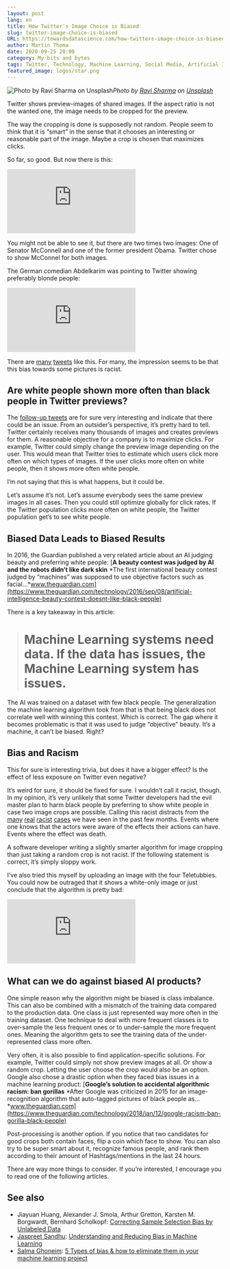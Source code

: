 ```yaml
---
layout: post
lang: en
title: How Twitter’s Image Choice is Biased
slug: twitter-image-choice-is-biased
URL: https://towardsdatascience.com/how-twitters-image-choice-is-biased-8d3f0ba63379
author: Martin Thoma
date: 2020-09-25 20:00
category: My bits and bytes
tags: Twitter, Technology, Machine Learning, Social Media, Artificial Intelligence
featured_image: logos/star.png
---
```

![Photo by [Ravi Sharma](https://unsplash.com/@ravinepz?utm_source=medium&utm_medium=referral) on [Unsplash](https://unsplash.com?utm_source=medium&utm_medium=referral)](https://cdn-images-1.medium.com/max/10368/0*zuJRjBe7Su-ygZMJ)*Photo by [Ravi Sharma](https://unsplash.com/@ravinepz?utm_source=medium&utm_medium=referral) on [Unsplash](https://unsplash.com?utm_source=medium&utm_medium=referral)*

Twitter shows preview-images of shared images. If the aspect ratio is not the wanted one, the image needs to be cropped for the preview.

The way the cropping is done is supposedly not random. People seem to think that it is “smart” in the sense that it chooses an interesting or reasonable part of the image. Maybe a crop is chosen that maximizes clicks.

So far, so good. But now there is this:

<iframe src="https://medium.com/media/2bb8dd06753f3b0f9e91f064ac8371bc" frameborder=0></iframe>

You might not be able to see it, but there are two times two images: One of Senator McConnell and one of the former president Obama. Twitter chose to show McConnel for both images.

The German comedian Abdelkarim was pointing to Twitter showing preferably blonde people:

<iframe src="https://medium.com/media/afc725dd42bbd294aa937786e3914e16" frameborder=0></iframe>

There are [many](https://twitter.com/_jsimonovski/status/1307542747197239296) [tweets](https://twitter.com/JefCaine/status/1307441209338544148) like this. For many, the impression seems to be that this bias towards some pictures is racist.

## Are white people shown more often than black people in Twitter previews?

The [follow-up tweets](https://twitter.com/bascule/status/1307440596668182528) are for sure very interesting and indicate that there could be an issue. From an outsider’s perspective, it’s pretty hard to tell. Twitter certainly receives many thousands of images and creates previews for them. A reasonable objective for a company is to maximize clicks. For example, Twitter could simply change the preview image depending on the user. This would mean that Twitter tries to estimate which users click more often on which types of images. If the user clicks more often on white people, then it shows more often white people.

I’m not saying that this is what happens, but it could be.

Let’s assume it’s not. Let’s assume everybody sees the same preview images in all cases. Then you could still optimize globally for click rates. If the Twitter population clicks more often on white people, the Twitter population get’s to see white people.

## Biased Data Leads to Biased Results

In 2016, the Guardian published a very related article about an AI judging beauty and preferring white people:
[**A beauty contest was judged by AI and the robots didn’t like dark skin**
*The first international beauty contest judged by “machines” was supposed to use objective factors such as facial…*www.theguardian.com](https://www.theguardian.com/technology/2016/sep/08/artificial-intelligence-beauty-contest-doesnt-like-black-people)

There is a key takeaway in this article:
> # Machine Learning systems need data. If the data has issues, the Machine Learning system has issues.

The AI was trained on a dataset with few black people. The generalization the machine learning algorithm took from that is that being black does not correlate well with winning this contest. Which is correct. The gap where it becomes problematic is that it was used to judge “objective” beauty. It’s a machine, it can’t be biased. Right?

## Bias and Racism

This for sure is interesting trivia, but does it have a bigger effect? Is the effect of less exposure on Twitter even negative?

It’s weird for sure, it should be fixed for sure. I wouldn’t call it racist, though. In my opinion, it’s very unlikely that some Twitter developers had the evil master plan to harm black people by preferring to show white people in case two image crops are possible. Calling this racist distracts from the [many](https://www.theguardian.com/us-news/2020/aug/27/white-supremacists-militias-infiltrate-us-police-report) [real](https://www.nytimes.com/2020/05/27/opinion/racism-white-women.html) [racist](https://abcnews.go.com/US/bbq-becky-golfcart-gail-list-unnecessary-911-calls/story?id=58584961) [cases](https://en.wikipedia.org/wiki/Killing_of_George_Floyd) we have seen in the past few months. Events where one knows that the actors were aware of the effects their actions can have. Events where the effect was death.

A software developer writing a slightly smarter algorithm for image cropping than just taking a random crop is not racist. If the following statement is correct, it’s simply sloppy work.

I’ve also tried this myself by uploading an image with the four Teletubbies. You could now be outraged that it shows a white-only image or just conclude that the algorithm is pretty bad:

<iframe src="https://medium.com/media/2a9d93a6d8cbc33b3df83c1a465f8bea" frameborder=0></iframe>

## What can we do against biased AI products?

One simple reason why the algorithm might be biased is class imbalance. This can also be combined with a mismatch of the training data compared to the production data. One class is just represented way more often in the training dataset. One technique to deal with more frequent classes is to over-sample the less frequent ones or to under-sample the more frequent ones. Meaning the algorithm gets to see the training data of the under-represented class more often.

Very often, it is also possible to find application-specific solutions. For example, Twitter could simply not show preview images at all. Or show a random crop. Letting the user choose the crop would also be an option. Google also chose a drastic option when they faced bias issues in a machine learning product:
[**Google’s solution to accidental algorithmic racism: ban gorillas**
*After Google was criticized in 2015 for an image-recognition algorithm that auto-tagged pictures of black people as…*www.theguardian.com](https://www.theguardian.com/technology/2018/jan/12/google-racism-ban-gorilla-black-people)

Post-processing is another option. If you notice that two candidates for good crops both contain faces, flip a coin which face to show. You can also try to be super smart about it, recognize famous people, and rank them according to their amount of Hashtags/mentions in the last 24 hours.

There are way more things to consider. If you’re interested, I encourage you to read one of the following articles.

## See also

* Jiayuan Huang, Alexander J. Smola, Arthur Gretton, Karsten M. Borgwardt, Bernhard Scholkopf: [Correcting Sample Selection Bias by Unlabeled Data](https://papers.nips.cc/paper/3075-correcting-sample-selection-bias-by-unlabeled-data.pdf)
* [Jaspreet Sandhu](https://www.linkedin.com/in/jaspreetsan/?originalSubdomain=fr): [Understanding and Reducing Bias in Machine Learning](https://towardsdatascience.com/understanding-and-reducing-bias-in-machine-learning-6565e23900ac)
* [Salma Ghoneim](https://www.linkedin.com/in/salma-ghoneim/): [5 Types of bias & how to eliminate them in your machine learning project](https://towardsdatascience.com/5-types-of-bias-how-to-eliminate-them-in-your-machine-learning-project-75959af9d3a0)
